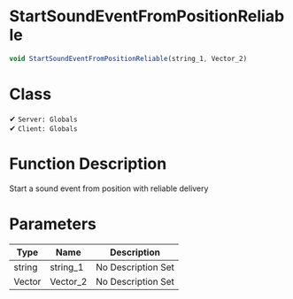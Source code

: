 # StartSoundEventFromPositionReliable
```js	
void StartSoundEventFromPositionReliable(string_1, Vector_2)
```
# Class
✔ `Server: Globals`  
✔ `Client: Globals`  

# Function Description
Start a sound event from position with reliable delivery
# Parameters
Type|Name|Description
--|--|--
string|string_1|No Description Set
Vector|Vector_2|No Description Set

